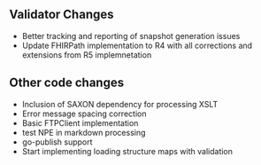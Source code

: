 ## Validator Changes

* Better tracking and reporting of snapshot generation issues
* Update FHIRPath implementation to R4 with all corrections and extensions from R5 implemnetation

## Other code changes

* Inclusion of SAXON dependency for processing XSLT
* Error message spacing correction
* Basic FTPClient implementation
* test NPE in markdown processing
* go-publish support
* Start implementing loading structure maps with validation
